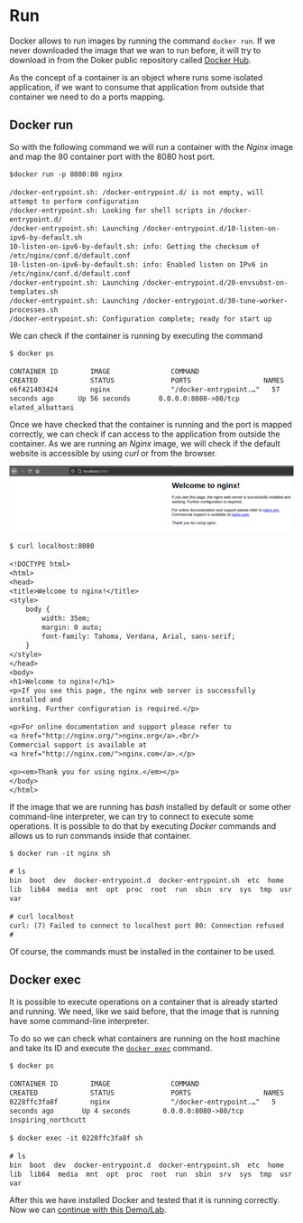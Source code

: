 # Run

Docker allows to run images by running the command ```docker run```. If we never downloaded the image that we wan to run before, it will try to download in from the Doker public repository called [Docker Hub](https://hub.docker.com/).

As the concept of a container is an object where runs some isolated application, if we want to consume that application from outside that container we need to do a ports mapping. 

## Docker run

So with the following command we will run a container with the _Nginx_ image and map the 80 container port with the 8080 host port.

```
$docker run -p 8080:80 nginx

/docker-entrypoint.sh: /docker-entrypoint.d/ is not empty, will attempt to perform configuration
/docker-entrypoint.sh: Looking for shell scripts in /docker-entrypoint.d/
/docker-entrypoint.sh: Launching /docker-entrypoint.d/10-listen-on-ipv6-by-default.sh
10-listen-on-ipv6-by-default.sh: info: Getting the checksum of /etc/nginx/conf.d/default.conf
10-listen-on-ipv6-by-default.sh: info: Enabled listen on IPv6 in /etc/nginx/conf.d/default.conf
/docker-entrypoint.sh: Launching /docker-entrypoint.d/20-envsubst-on-templates.sh
/docker-entrypoint.sh: Launching /docker-entrypoint.d/30-tune-worker-processes.sh
/docker-entrypoint.sh: Configuration complete; ready for start up
```

We can check if the container is running by executing the command

```
$ docker ps

CONTAINER ID        IMAGE               COMMAND                  CREATED             STATUS              PORTS                  NAMES
e6f421403424        nginx               "/docker-entrypoint.…"   57 seconds ago      Up 56 seconds       0.0.0.0:8080->80/tcp   elated_albattani
```

Once we have checked that the container is running and the port is mapped correctly, we can check if can access to the application from outside the container. As we are running an _Nginx_ image, we will check if the default website is accessible by using _curl_ or from the browser.
 
![Nginx default page](./screenshots/nginx.png)

```
$ curl localhost:8080

<!DOCTYPE html>
<html>
<head>
<title>Welcome to nginx!</title>
<style>
    body {
        width: 35em;
        margin: 0 auto;
        font-family: Tahoma, Verdana, Arial, sans-serif;
    }
</style>
</head>
<body>
<h1>Welcome to nginx!</h1>
<p>If you see this page, the nginx web server is successfully installed and
working. Further configuration is required.</p>

<p>For online documentation and support please refer to
<a href="http://nginx.org/">nginx.org</a>.<br/>
Commercial support is available at
<a href="http://nginx.com/">nginx.com</a>.</p>

<p><em>Thank you for using nginx.</em></p>
</body>
</html>
```

If the image that we are running has _bash_ installed by default or some other command-line interpreter, we can try to connect to execute some operations. It is possible to do that by executing _Docker_ commands and allows us to run commands inside that container.


```
$ docker run -it nginx sh

# ls
bin  boot  dev	docker-entrypoint.d  docker-entrypoint.sh  etc	home  lib  lib64  media  mnt  opt  proc  root  run  sbin  srv  sys  tmp  usr  var

# curl localhost
curl: (7) Failed to connect to localhost port 80: Connection refused
#
```
Of course, the commands must be installed in the container to be used.

## Docker exec

It is possible to execute operations on a container that is already started and running. We need, like we said before, that the image that is running have some command-line interpreter.

To do so we can check what containers are running on the host machine and take its ID and execute the [```docker exec```](https://docs.docker.com/engine/reference/commandline/exec/) command.

```
$ docker ps

CONTAINER ID        IMAGE               COMMAND                  CREATED             STATUS              PORTS                  NAMES
0228ffc3fa8f        nginx               "/docker-entrypoint.…"   5 seconds ago       Up 4 seconds        0.0.0.0:8080->80/tcp   inspiring_northcutt

$ docker exec -it 0228ffc3fa8f sh

# ls
bin  boot  dev	docker-entrypoint.d  docker-entrypoint.sh  etc	home  lib  lib64  media  mnt  opt  proc  root  run  sbin  srv  sys  tmp  usr  var
```


After this we have installed Docker and tested that it is running correctly. Now we can [continue with this Demo/Lab](../02-Build/README.md).

